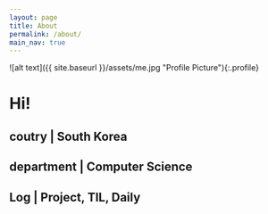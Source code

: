 ```yaml
---
layout: page
title: About
permalink: /about/
main_nav: true
---
```


![alt text]({{ site.baseurl }}/assets/me.jpg "Profile Picture"){:.profile}

# Hi!
## coutry | South Korea
## department | Computer Science
## Log | Project, TIL, Daily

